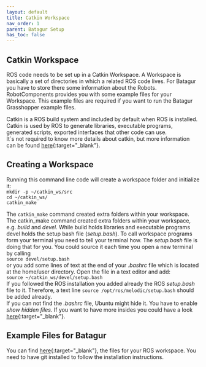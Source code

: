 ```yaml
---
layout: default
title: Catkin Workspace
nav_order: 1
parent: Batagur Setup
has_toc: false
---
```


## Catkin Workspace
ROS code needs to be set up in a Catkin Workspace. A Workspace is basically a set of directories in which a related ROS code lives.
For Batagur you have to store there some information about the Robots.<br/>
RobotComponents provides you with some example files for your Workspace. This example files are required if you want to run the Batagur Grasshopper example files.
 
Catkin is a ROS build system and included by default when ROS is installed. Catkin is used by ROS to generate libraries, executable programs, generated scripts, exported interfaces that other code can use.<br/>
It´s not required to know more details about catkin, but more information can be found [here](http://wiki.ros.org/catkin){:target="_blank"}.

## Creating a Workspace
Running this command line code will create a workspace folder and initialize it:<br/>
`mkdir -p ~/catkin_ws/src`<br/>
`cd ~/catkin_ws/`<br/>
`catkin_make`<br/>

The `catkin_make` command created extra folders within your workspace.<br/>
The catkin_make command created extra folders within your workspace, e.g. _build_ and _devel_. While build holds libraries and executable programs devel holds the setup bash file (_setup.bash_). To call workspace programs form your terminal you need to tell your terminal how. The _setup.bash_ file is doing that for you. You could source it each time you open a new terminal by calling<br/>
`source devel/setup.bash`<br/>
or you add some lines of text at the end of your _.bashrc_ file which is located at the home/user directory. Open the file in a text editor and add:<br/>
`source ~/catkin_ws/devel/setup.bash`<br/>
If you followed the ROS installation you added already the ROS _setup.bash_ file to it. Therefore, a text line `source /opt/ros/melodic/setup.bash` should be added already.<br/>
If you can not find the _.bashrc_ file, Ubuntu might hide it. You have to enable _show hidden files_.
If you want to have more insides you could have a look [here](http://wiki.ros.org/catkin/Tutorials/create_a_workspace){:target="_blank"}.

## Example Files for Batagur
You can find [here](https://github.com/EDEK-UniKassel/Batagur-ROS-Workspace){:target="_blank"}, the files for your ROS workspace.
You need to have git installed to follow the installation instructions. 


